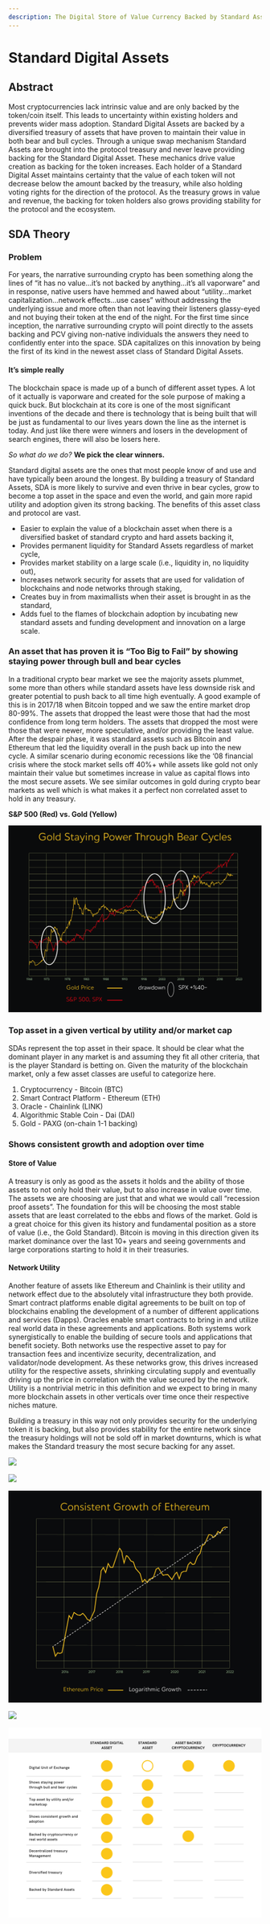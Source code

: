 ```yaml
---
description: The Digital Store of Value Currency Backed by Standard Assets
---
```


# Standard Digital Assets

## Abstract

Most cryptocurrencies lack intrinsic value and are only backed by the token/coin itself. This leads to uncertainty within existing holders and prevents wider mass adoption. Standard Digital Assets are backed by a diversified treasury of assets that have proven to maintain their value in both bear and bull cycles. Through a unique swap mechanism Standard Assets are brought into the protocol treasury and never leave providing backing for the Standard Digital Asset. These mechanics drive value creation as backing for the token increases. Each holder of a Standard Digital Asset maintains certainty that the value of each token will not decrease below the amount backed by the treasury, while also holding voting rights for the direction of the protocol. As the treasury grows in value and revenue, the backing for token holders also grows providing stability for the protocol and the ecosystem.

## SDA Theory

### Problem <a href="#_6iz2l2bwlavo" id="_6iz2l2bwlavo"></a>

For years, the narrative surrounding crypto has been something along the lines of “it has no value...it’s not backed by anything...it’s all vaporware” and in response, native users have hemmed and hawed about “utility...market capitalization...network effects...use cases” without addressing the underlying issue and more often than not leaving their listeners glassy-eyed and not buying their token at the end of the night. For the first time since inception, the narrative surrounding crypto will point directly to the assets backing and PCV giving non-native individuals the answers they need to confidently enter into the space. SDA capitalizes on this innovation by being the first of its kind in the newest asset class of Standard Digital Assets.

#### It’s simple really <a href="#_s06q3yqmpxpt" id="_s06q3yqmpxpt"></a>

The blockchain space is made up of a bunch of different asset types. A lot of it actually is vaporware and created for the sole purpose of making a quick buck. But blockchain at its core is one of the most significant inventions of the decade and there is technology that is being built that will be just as fundamental to our lives years down the line as the internet is today. And just like there were winners and losers in the development of search engines, there will also be losers here.

_So what do we do?_ **We pick the clear winners.**

Standard digital assets are the ones that most people know of and use and have typically been around the longest. By building a treasury of Standard Assets, SDA is more likely to survive and even thrive in bear cycles, grow to become a top asset in the space and even the world, and gain more rapid utility and adoption given its strong backing. The benefits of this asset class and protocol are vast.

* Easier to explain the value of a blockchain asset when there is a diversified basket of standard crypto and hard assets backing it,
* Provides permanent liquidity for Standard Assets regardless of market cycle,
* Provides market stability on a large scale (i.e., liquidity in, no liquidity out),
* Increases network security for assets that are used for validation of blockchains and node networks through staking,
* Creates buy in from maximallists when their asset is brought in as the standard,
* Adds fuel to the flames of blockchain adoption by incubating new standard assets and funding development and innovation on a large scale.

### An asset that has proven it is “Too Big to Fail” by showing staying power through bull and bear cycles <a href="#_64gwcvxpvkei" id="_64gwcvxpvkei"></a>

In a traditional crypto bear market we see the majority assets plummet, some more than others while standard assets have less downside risk and greater potential to push back to all time high eventually. A good example of this is in 2017/18 when Bitcoin topped and we saw the entire market drop 80-99%. The assets that dropped the least were those that had the most confidence from long term holders. The assets that dropped the most were those that were newer, more speculative, and/or providing the least value. After the despair phase, it was standard assets such as Bitcoin and Ethereum that led the liquidity overall in the push back up into the new cycle. A similar scenario during economic recessions like the ‘08 financial crisis where the stock market sells off 40%+ while assets like gold not only maintain their value but sometimes increase in value as capital flows into the most secure assets. We see similar outcomes in gold during crypto bear markets as well which is what makes it a perfect non correlated asset to hold in any treasury.

**S\&P 500 (Red) vs. Gold (Yellow)**

![](<../.gitbook/assets/image (8) (1).png>)

### Top asset in a given vertical by utility and/or market cap <a href="#_yu74j56iyenk" id="_yu74j56iyenk"></a>

SDAs represent the top asset in their space. It should be clear what the dominant player in any market is and assuming they fit all other criteria, that is the player Standard is betting on. Given the maturity of the blockchain market, only a few asset classes are useful to categorize here.

1. Cryptocurrency - Bitcoin (BTC)
2. Smart Contract Platform - Ethereum (ETH)
3. Oracle - Chainlink (LINK)
4. Algorithmic Stable Coin - Dai (DAI)
5. Gold - PAXG (on-chain 1-1 backing)

### Shows consistent growth and adoption over time <a href="#_8oi0wlx5a9j" id="_8oi0wlx5a9j"></a>

#### Store of Value <a href="#_449kq6t4n7n5" id="_449kq6t4n7n5"></a>

A treasury is only as good as the assets it holds and the ability of those assets to not only hold their value, but to also increase in value over time. The assets we are choosing are just that and what we would call “recession proof assets”. The foundation for this will be choosing the most stable assets that are least correlated to the ebbs and flows of the market. Gold is a great choice for this given its history and fundamental position as a store of value (i.e., the Gold Standard). Bitcoin is moving in this direction given its market dominance over the last 10+ years and seeing governments and large corporations starting to hold it in their treasuries.

#### Network Utility <a href="#_z8fkx2uxkgs7" id="_z8fkx2uxkgs7"></a>

Another feature of assets like Ethereum and Chainlink is their utility and network effect due to the absolutely vital infrastructure they both provide. Smart contract platforms enable digital agreements to be built on top of blockchains enabling the development of a number of different applications and services (Dapps). Oracles enable smart contracts to bring in and utilize real world data in these agreements and applications. Both systems work synergistically to enable the building of secure tools and applications that benefit society. Both networks use the respective asset to pay for transaction fees and incentivize security, decentralization, and validator/node development. As these networks grow, this drives increased utility for the respective assets, shrinking circulating supply and eventually driving up the price in correlation with the value secured by the network. Utility is a nontrivial metric in this definition and we expect to bring in many more blockchain assets in other verticals over time once their respective niches mature.

Building a treasury in this way not only provides security for the underlying token it is backing, but also provides stability for the entire network since the treasury holdings will not be sold off in market downturns, which is what makes the Standard treasury the most secure backing for any asset.

![](https://lh3.googleusercontent.com/O\_0kQjV4l-DOhGDTaA2PX7RhH63YjAp6ODh\_5PozotT6jIcG3ZNm-fFG7T3tCnaW81UwK984Sfr3f9bLOwF\_tXeibMtzNkdAOFcxkxwHL\_uUIfwhJas-srgkMBXThoYq34QesMF9)

![](https://lh5.googleusercontent.com/EJQccoMf6s7a-sVn1H901YtJdxNKygeyO7R\_blQPAQrXV6gqxOiVde8XAZbRvpOlOsTrFOYU08P4\_UXDqdlbX5ZoDpSpRLyq56QBFsWzbdyKm4yUviozTL4F2C1u\_y5eJ4dYYxL-)

![](<../.gitbook/assets/Artboard 1-100 (1).jpg>)

![](https://lh6.googleusercontent.com/w9cvUPXqgCq6u7nlkkuNLeR3tUFobBJF9t6OPFn3LzWXbmfsNVHtJEac0rncHwCcuks8DcfMQt8U0XXGye7tEG\_9j1m4i8dBmRPZdsx4zQ0aOWLV1uFxnH33dhc2SDoOHoUAFSgC)

![](<../.gitbook/assets/Standard Digital Asset Comparison Table (1).png>)

